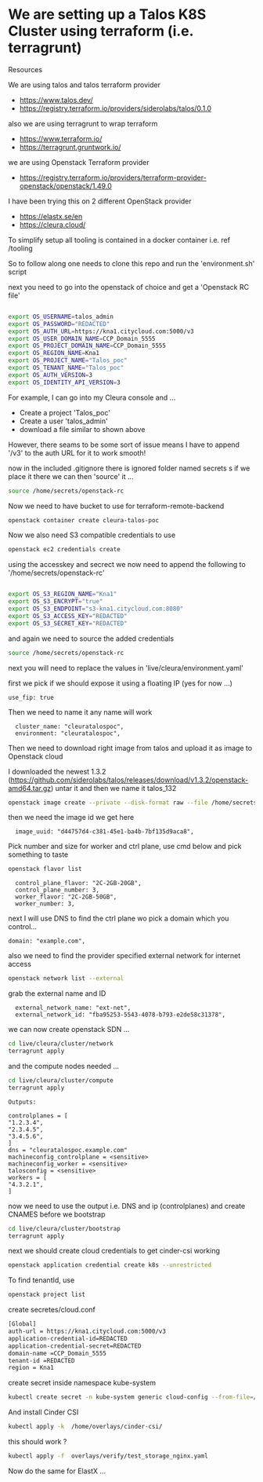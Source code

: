 # We are setting up a Talos K8S Cluster using terraform (i.e. terragrunt) 

Resources 

We are using talos and talos terraform provider
- https://www.talos.dev/
- https://registry.terraform.io/providers/siderolabs/talos/0.1.0

also we are using terragrunt to wrap terraform
- https://www.terraform.io/
- https://terragrunt.gruntwork.io/

we are using Openstack Terraform provider
- https://registry.terraform.io/providers/terraform-provider-openstack/openstack/1.49.0

I have been trying this on 2 different OpenStack provider 
- https://elastx.se/en
- https://cleura.cloud/

To simplify setup all tooling is contained in a docker container i.e. ref /tooling

So to follow along one needs to clone this repo and run the 'environment.sh' script

next you need to go into the openstack of choice and get a 'Openstack RC file'

```bash 

export OS_USERNAME=talos_admin
export OS_PASSWORD="REDACTED"
export OS_AUTH_URL=https://kna1.citycloud.com:5000/v3
export OS_USER_DOMAIN_NAME=CCP_Domain_5555
export OS_PROJECT_DOMAIN_NAME=CCP_Domain_5555
export OS_REGION_NAME=Kna1
export OS_PROJECT_NAME="Talos_poc"
export OS_TENANT_NAME="Talos_poc"
export OS_AUTH_VERSION=3
export OS_IDENTITY_API_VERSION=3

```

For example, I can go into my Cleura console and ...
- Create a project 'Talos_poc'
- Create a user 'talos_admin'
- download a file similar to shown above

However, there seams to be some sort of issue means I have to append '/v3' to the auth URL for it to work smooth!  

now in the included .gitignore there is ignored folder named secrets s if we place it there we can then 'source' it ...

```bash
source /home/secrets/openstack-rc
```

Now we need to have bucket to use for terraform-remote-backend

```bash
openstack container create cleura-talos-poc 
```

Now we also need S3 compatible credentials to use 

```bash
openstack ec2 credentials create
```

using the accesskey and secrect we now need to append the following to '/home/secrets/openstack-rc'

```bash

export OS_S3_REGION_NAME="Kna1"
export OS_S3_ENCRYPT="true"
export OS_S3_ENDPOINT="s3-kna1.citycloud.com:8080"
export OS_S3_ACCESS_KEY="REDACTED"
export OS_S3_SECRET_KEY="REDACTED"
```

and again we need to source the added credentials

```bash
source /home/secrets/openstack-rc
```

next you will need to replace the values in 'live/cleura/environment.yaml'

first we pick if we should expose it using a floating IP (yes for now ...)

```
use_fip: true
```

Then we need to name it any name will work

```
  cluster_name: "cleuratalospoc",
  environment: "cleuratalospoc",
```

Then we need to download right image from talos and upload it as image to Openstack cloud

I downloaded the newest 1.3.2 (https://github.com/siderolabs/talos/releases/download/v1.3.2/openstack-amd64.tar.gz) untar it and then we name it talos_132

```bash
openstack image create --private --disk-format raw --file /home/secrets/disk.raw talos_132
```

then we need the image id we get here

```
  image_uuid: "d44757d4-c381-45e1-ba4b-7bf135d9aca8",
```

Pick number and size for worker and ctrl plane, use cmd below and pick something to taste

```bash
openstack flavor list
```

```
  control_plane_flavor: "2C-2GB-20GB",
  control_plane_number: 3,
  worker_flavor: "2C-2GB-50GB",
  worker_number: 3,
```

next I will use DNS to find the ctrl plane wo pick a domain which you control...  

```
domain: "example.com",
```

also we need to find the provider specified external network for internet access

```bash
openstack network list --external
```

grab the external name and ID

```
  external_network_name: "ext-net",
  external_network_id: "fba95253-5543-4078-b793-e2de58c31378",
```

we can now create openstack SDN ...
```bash
cd live/cleura/cluster/network
terragrunt apply
```

and the compute nodes needed ...
```bash
cd live/cleura/cluster/compute
terragrunt apply
```

```
Outputs:

controlplanes = [
"1.2.3.4",
"2.3.4.5",
"3.4.5.6",
]
dns = "cleuratalospoc.example.com"
machineconfig_controlplane = <sensitive>
machineconfig_worker = <sensitive>
talosconfig = <sensitive>
workers = [
"4.3.2.1",
]
```

now we need to use the output i.e. DNS and ip (controlplanes) and create CNAMES before we bootstrap
```bash
cd live/cleura/cluster/bootstrap
terragrunt apply
```

next we should create cloud credentials to get cinder-csi working

```bash
openstack application credential create k8s --unrestricted
```

To find tenantId, use
```bash
openstack project list
```

create secretes/cloud.conf

```bash
[Global]
auth-url = https://kna1.citycloud.com:5000/v3
application-credential-id=REDACTED
application-credential-secret=REDACTED
domain-name =CCP_Domain_5555
tenant-id =REDACTED
region = Kna1
```

create secret inside namespace kube-system

```bash
kubectl create secret -n kube-system generic cloud-config --from-file=/home/secrets/Synkzone_poc/cloud.conf
```

And install Cinder CSI
```bash
kubectl apply -k  /home/overlays/cinder-csi/
```

this should work ?
```bash
kubectl apply -f  overlays/verify/test_storage_nginx.yaml
```

Now do the same for ElastX ...